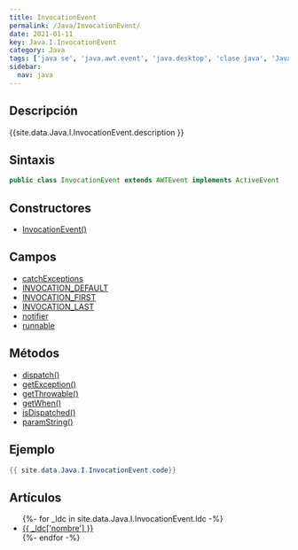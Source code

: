 ```yaml
---
title: InvocationEvent
permalink: /Java/InvocationEvent/
date: 2021-01-11
key: Java.I.InvocationEvent
category: Java
tags: ['java se', 'java.awt.event', 'java.desktop', 'clase java', 'Java 1.2']
sidebar: 
  nav: java
---
```


## Descripción
{{site.data.Java.I.InvocationEvent.description }}

## Sintaxis
~~~java
public class InvocationEvent extends AWTEvent implements ActiveEvent
~~~

## Constructores
* [InvocationEvent()](/Java/InvocationEvent/InvocationEvent/)

## Campos
* [catchExceptions](/Java/InvocationEvent/catchExceptions/)
* [INVOCATION_DEFAULT](/Java/InvocationEvent/INVOCATION_DEFAULT/)
* [INVOCATION_FIRST](/Java/InvocationEvent/INVOCATION_FIRST/)
* [INVOCATION_LAST](/Java/InvocationEvent/INVOCATION_LAST/)
* [notifier](/Java/InvocationEvent/notifier/)
* [runnable](/Java/InvocationEvent/runnable/)

## Métodos
* [dispatch()](/Java/InvocationEvent/dispatch/)
* [getException()](/Java/InvocationEvent/getException/)
* [getThrowable()](/Java/InvocationEvent/getThrowable/)
* [getWhen()](/Java/InvocationEvent/getWhen/)
* [isDispatched()](/Java/InvocationEvent/isDispatched/)
* [paramString()](/Java/InvocationEvent/paramString/)

## Ejemplo
~~~java
{{ site.data.Java.I.InvocationEvent.code}}
~~~

## Artículos
<ul>
{%- for _ldc in site.data.Java.I.InvocationEvent.ldc -%}
   <li>
       <a href="{{_ldc['url'] }}">{{ _ldc['nombre'] }}</a>
   </li>
{%- endfor -%}
</ul>
